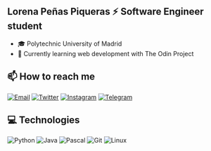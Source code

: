 ## Lorena Peñas Piqueras ⚡ Software Engineer student

- 🎓 Polytechnic University of Madrid
- 🌱 Currently learning web development with The Odin Project
  
## 📫 How to reach me

[![Email](https://img.shields.io/badge/email-EA4335?style=for-the-badge&logo=gmail&logoColor=white)](mailto:lorenappff@gmail.com)
[![Twitter](https://img.shields.io/badge/twitter-1DA1F2?style=for-the-badge&logo=twitter&logoColor=white)](https://twitter.com/looreena_05)
[![Instagram](https://img.shields.io/badge/instagram-E4405F?style=for-the-badge&logo=instagram&logoColor=white)](https://instagram.com/looreena.05)
[![Telegram](https://img.shields.io/badge/telegram-2CA5E0?style=for-the-badge&logo=telegram&logoColor=white)](https://t.me/looreena05)

## 💻 Technologies

![Python](https://img.shields.io/badge/Python-3776AB?style=for-the-badge&logo=python&logoColor=white)
![Java](https://img.shields.io/badge/Java-ED8B00?style=for-the-badge&logo=openjdk&logoColor=white)
![Pascal](https://img.shields.io/badge/Pascal-4477AA?style=for-the-badge&logo=code&logoColor=white)
![Git](https://img.shields.io/badge/Git-F05032?style=for-the-badge&logo=git&logoColor=white)
![Linux](https://img.shields.io/badge/Linux-FCC624?style=for-the-badge&logo=linux&logoColor=black)
